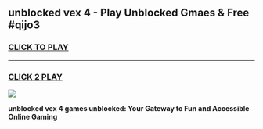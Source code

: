 
## unblocked vex 4 - Play Unblocked Gmaes & Free #qijo3
<h3>
<a href="https://news.freeplayer.one?title=unblocked_vex_4&ref=03M">CLICK TO PLAY</a></h3>
<hr>

<h3>
<a href="https://news.freeplayer.one?title=unblocked_vex_4&ref=03M">CLICK 2 PLAY</a>
  
</h3>

<a href="https://news.freeplayer.one?title=unblocked_vex_4&ref=03M"><img src="https://clearcache.store/games.png"></a>


**unblocked vex 4 games unblocked: Your Gateway to Fun and Accessible Online Gaming**

